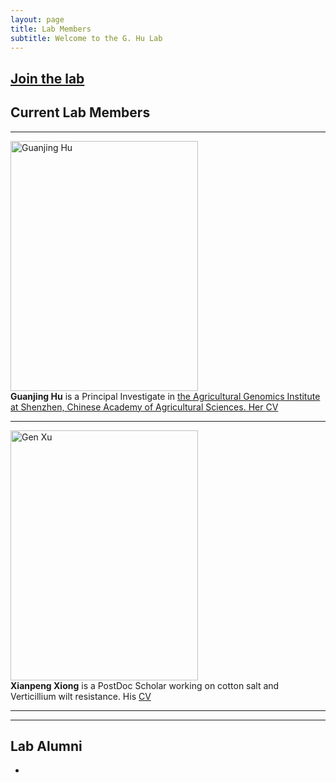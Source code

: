 ```yaml
---
layout: page
title: Lab Members
subtitle: Welcome to the G. Hu Lab
---
```



## [Join the lab](/positions)

## Current Lab Members

-----

<div class="responsive">
  <div class="img">
    <a target="_blank">
      <img src="/image/profile.jpg" alt="Guanjing Hu" width="300" height="400" >
    </a>
  </div>
</div>

<div class="responsive">
<b>Guanjing Hu</b> is a Principal Investigate in <a href="http://agis.caas.cn/en/"> the Agricultural Genomics Institute at Shenzhen, Chinese Academy of Agricultural Sciences. Her </a>
<a href="/cv.md">CV</a>
</div>





<div class="clearfix"></div>

------------

<div class="responsive">
  <div class="img">
    <a target="_blank">
      <img src="https://" alt="Gen Xu" width="300" height="400">
    </a>
  </div>
</div>

<div class="responsive">
<b>Xianpeng Xiong</b> is a PostDoc Scholar working on cotton salt and Verticillium wilt resistance. His </a>
<a href="">CV</a>
</div>





<div class="clearfix"></div>

------------

-------------------------

## Lab Alumni

- 
